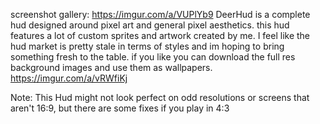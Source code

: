screenshot gallery: https://imgur.com/a/VUPlYb9
DeerHud is a complete hud designed around pixel art and general pixel aesthetics. this hud features a lot of custom sprites and artwork created by me. I feel like the hud market is pretty stale in terms of styles and im hoping to bring something fresh to the table. if you like you can download the full res background images and use them as wallpapers. https://imgur.com/a/vRWfiKj

Note: This Hud might not look perfect on odd resolutions or screens that aren't 16:9, but there are some fixes if you play in 4:3
